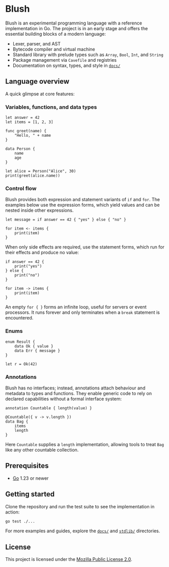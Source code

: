# Blush

Blush is an experimental programming language with a reference implementation in Go. The project is in an early stage and offers the essential building blocks of a modern language:

- Lexer, parser, and AST
- Bytecode compiler and virtual machine
- Standard library with prelude types such as `Array`, `Bool`, `Int`, and `String`
- Package management via `Cavefile` and registries
- Documentation on syntax, types, and style in [`docs/`](docs)

## Language overview

A quick glimpse at core features:

### Variables, functions, and data types

```blush
let answer = 42
let items = [1, 2, 3]

func greet(name) {
    "Hello, " + name
}

data Person {
    name
    age
}

let alice = Person("Alice", 30)
print(greet(alice.name))
```

### Control flow
Blush provides both expression and statement variants of `if` and `for`.
The examples below use the expression forms, which yield values and can be
nested inside other expressions.

```blush
let message = if answer == 42 { "yes" } else { "no" }

for item <- items {
    print(item)
}
```

When only side effects are required, use the statement forms, which run for
their effects and produce no value:

```blush
if answer == 42 {
    print("yes")
} else {
    print("no")
}

for item -> items {
    print(item)
}
```

An empty `for { }` forms an infinite loop, useful for servers or event
processors. It runs forever and only terminates when a `break` statement is
encountered.

### Enums

```blush
enum Result {
    data Ok { value }
    data Err { message }
}

let r = Ok(42)
```

### Annotations

Blush has no interfaces; instead, annotations attach behaviour and metadata to
types and functions. They enable generic code to rely on declared capabilities
without a formal interface system:

```blush
annotation Countable { length(value) }

@Countable({ v -> v.length })
data Bag {
    items
    length
}
```

Here `Countable` supplies a `length` implementation, allowing tools to treat
`Bag` like any other countable collection.

## Prerequisites

- [Go](https://go.dev/) 1.23 or newer

## Getting started

Clone the repository and run the test suite to see the implementation in action:

```bash
go test ./...
```

For more examples and guides, explore the [`docs/`](docs) and [`stdlib/`](stdlib) directories.

## License

This project is licensed under the [Mozilla Public License 2.0](LICENSE).
